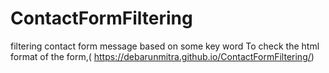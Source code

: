 # ContactFormFiltering
filtering contact form message based on some key word
To check the html format of the form,( https://debarunmitra.github.io/ContactFormFiltering/)
